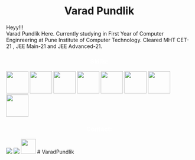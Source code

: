 <h1 align="center">Varad Pundlik</h1>
<div class="container">
<p id="content" style="order: 1;">Heyy!!!<br>
    Varad Pundlik Here. Currently studying in First Year of Computer Enginreering at Pune Institute of Computer Technology.
    Cleared MHT CET-21 , JEE Main-21 and JEE Advanced-21.
    <br>
    </p>
    </div>
    <h3 style="color: white;" align="center">Skills:</h3>
<img src="https://upload.wikimedia.org/wikipedia/commons/thumb/1/18/ISO_C%2B%2B_Logo.svg/1822px-ISO_C%2B%2B_Logo.svg.png" height="60px"/>
<img src="https://upload.wikimedia.org/wikipedia/commons/thumb/c/c3/Python-logo-notext.svg/1024px-Python-logo-notext.svg.png" height="60px"/>
<img src="https://upload.wikimedia.org/wikipedia/commons/thumb/6/61/HTML5_logo_and_wordmark.svg/512px-HTML5_logo_and_wordmark.svg.png" height="60px"/>
<img src="https://upload.wikimedia.org/wikipedia/commons/thumb/d/d5/CSS3_logo_and_wordmark.svg/1452px-CSS3_logo_and_wordmark.svg.png" height="60px"/>
<img src="https://iconape.com/wp-content/files/yb/61798/svg/flutter-logo.svg" height="60px"/>
<img src="https://git-scm.com/images/logos/downloads/Git-Icon-White.png" height="60px"/>
<img src="https://cdn-icons-png.flaticon.com/512/25/25231.png" height="60px"/>
<img src="https://upload.wikimedia.org/wikipedia/commons/0/01/Windows_Terminal_Logo_256x256.png" height="60px"/>

<h3 style="color: white;" align="center">Contact:</h3>
    
[<img src=" https://cdn-icons-png.flaticon.com/512/174/174857.png " />](https://www.linkedin.com/in/varad-pundlik-3a6178205)
[<img src=" https://mailmeteor.com/logos/assets/PNG/Gmail_Logo_512px.png" />](mailto:varadpundlik@gmail.com)
[<img src="https://www.freepnglogos.com/uploads/logo-ig-png/logo-ig-stunning-instagram-logo-vector-download-for-new-7.png" height="40px"/>](https://www.instagram.com/varadpundlik_/)
#   V a r a d P u n d l i k 
 
 